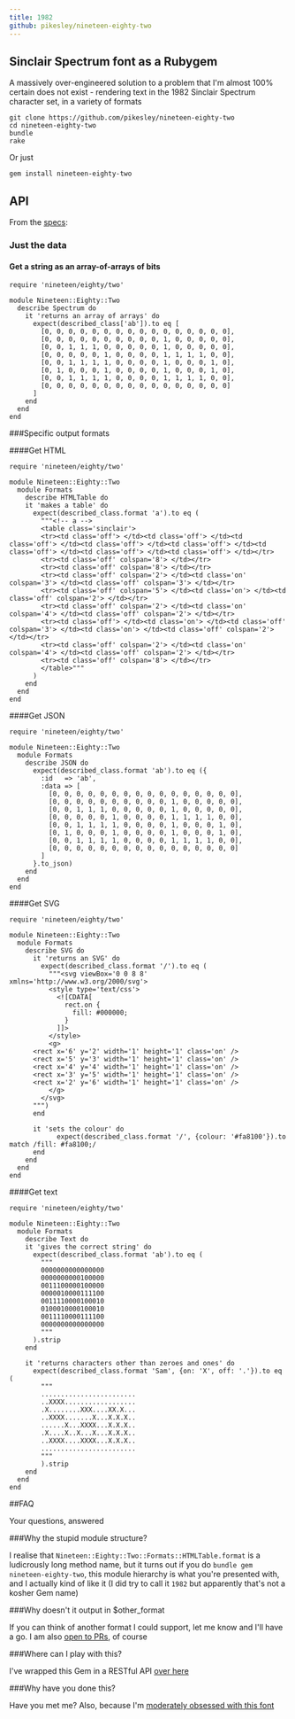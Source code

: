 ```yaml
---
title: 1982
github: pikesley/nineteen-eighty-two
---
```

## Sinclair Spectrum font as a Rubygem

A massively over-engineered solution to a problem that I'm almost 100% certain does not exist - rendering text in the 1982 Sinclair Spectrum character set, in a variety of formats

    git clone https://github.com/pikesley/nineteen-eighty-two
    cd nineteen-eighty-two
    bundle
    rake

Or just

    gem install nineteen-eighty-two

## API

From the [specs](https://github.com/pikesley/nineteen-eighty-two/tree/master/spec/nineteen/eighty/two):

### Just the data

#### Get a string as an array-of-arrays of bits

    require 'nineteen/eighty/two'

    module Nineteen::Eighty::Two
      describe Spectrum do
        it 'returns an array of arrays' do
          expect(described_class['ab']).to eq [
            [0, 0, 0, 0, 0, 0, 0, 0, 0, 0, 0, 0, 0, 0, 0, 0],
            [0, 0, 0, 0, 0, 0, 0, 0, 0, 0, 1, 0, 0, 0, 0, 0],
            [0, 0, 1, 1, 1, 0, 0, 0, 0, 0, 1, 0, 0, 0, 0, 0],
            [0, 0, 0, 0, 0, 1, 0, 0, 0, 0, 1, 1, 1, 1, 0, 0],
            [0, 0, 1, 1, 1, 1, 0, 0, 0, 0, 1, 0, 0, 0, 1, 0],
            [0, 1, 0, 0, 0, 1, 0, 0, 0, 0, 1, 0, 0, 0, 1, 0],
            [0, 0, 1, 1, 1, 1, 0, 0, 0, 0, 1, 1, 1, 1, 0, 0],
            [0, 0, 0, 0, 0, 0, 0, 0, 0, 0, 0, 0, 0, 0, 0, 0]
          ]
        end
      end
    end

###Specific output formats

####Get HTML

    require 'nineteen/eighty/two'

    module Nineteen::Eighty::Two
      module Formats
        describe HTMLTable do
        it 'makes a table' do
          expect(described_class.format 'a').to eq (
            """<!-- a -->
            <table class='sinclair'>
            <tr><td class='off'> </td><td class='off'> </td><td class='off'> </td><td class='off'> </td><td class='off'> </td><td class='off'> </td><td class='off'> </td><td class='off'> </td></tr>
            <tr><td class='off' colspan='8'> </td></tr>
            <tr><td class='off' colspan='8'> </td></tr>
            <tr><td class='off' colspan='2'> </td><td class='on' colspan='3'> </td><td class='off' colspan='3'> </td></tr>
            <tr><td class='off' colspan='5'> </td><td class='on'> </td><td class='off' colspan='2'> </td></tr>
            <tr><td class='off' colspan='2'> </td><td class='on' colspan='4'> </td><td class='off' colspan='2'> </td></tr>
            <tr><td class='off'> </td><td class='on'> </td><td class='off' colspan='3'> </td><td class='on'> </td><td class='off' colspan='2'> </td></tr>
            <tr><td class='off' colspan='2'> </td><td class='on' colspan='4'> </td><td class='off' colspan='2'> </td></tr>
            <tr><td class='off' colspan='8'> </td></tr>
            </table>"""
          )
        end
      end
    end

####Get JSON

    require 'nineteen/eighty/two'

    module Nineteen::Eighty::Two
      module Formats
        describe JSON do
          expect(described_class.format 'ab').to eq ({
            :id   => 'ab',
            :data => [
              [0, 0, 0, 0, 0, 0, 0, 0, 0, 0, 0, 0, 0, 0, 0, 0],
              [0, 0, 0, 0, 0, 0, 0, 0, 0, 0, 1, 0, 0, 0, 0, 0],
              [0, 0, 1, 1, 1, 0, 0, 0, 0, 0, 1, 0, 0, 0, 0, 0],
              [0, 0, 0, 0, 0, 1, 0, 0, 0, 0, 1, 1, 1, 1, 0, 0],
              [0, 0, 1, 1, 1, 1, 0, 0, 0, 0, 1, 0, 0, 0, 1, 0],
              [0, 1, 0, 0, 0, 1, 0, 0, 0, 0, 1, 0, 0, 0, 1, 0],
              [0, 0, 1, 1, 1, 1, 0, 0, 0, 0, 1, 1, 1, 1, 0, 0],
              [0, 0, 0, 0, 0, 0, 0, 0, 0, 0, 0, 0, 0, 0, 0, 0]
            ]
          }.to_json)
        end
      end
    end

####Get SVG

    require 'nineteen/eighty/two'

    module Nineteen::Eighty::Two
      module Formats
        describe SVG do
          it 'returns an SVG' do
            expect(described_class.format '/').to eq (
              """<svg viewBox='0 0 8 8' xmlns='http://www.w3.org/2000/svg'>
              <style type='text/css'>
                <![CDATA[
                  rect.on {
                    fill: #000000;
                  }
                ]]>
              </style>
              <g>
          <rect x='6' y='2' width='1' height='1' class='on' />
          <rect x='5' y='3' width='1' height='1' class='on' />
          <rect x='4' y='4' width='1' height='1' class='on' />
          <rect x='3' y='5' width='1' height='1' class='on' />
          <rect x='2' y='6' width='1' height='1' class='on' />
              </g>
            </svg>
          """)
          end

          it 'sets the colour' do
                expect(described_class.format '/', {colour: '#fa8100'}).to match /fill: #fa8100;/
          end
        end
      end
    end

####Get text

    require 'nineteen/eighty/two'

    module Nineteen::Eighty::Two
      module Formats
        describe Text do
        it 'gives the correct string' do
          expect(described_class.format 'ab').to eq (
            """
            0000000000000000
            0000000000100000
            0011100000100000
            0000010000111100
            0011110000100010
            0100010000100010
            0011110000111100
            0000000000000000
            """
          ).strip
        end

        it 'returns characters other than zeroes and ones' do
          expect(described_class.format 'Sam', {on: 'X', off: '.'}).to eq (
            """
            ........................
            ..XXXX..................
            .X........XXX....XX.X...
            ..XXXX.......X...X.X.X..
            ......X...XXXX...X.X.X..
            .X....X..X...X...X.X.X..
            ..XXXX....XXXX...X.X.X..
            ........................
            """
            ).strip
        end
      end
    end

##FAQ

Your questions, answered

###Why the stupid module structure?

I realise that `Nineteen::Eighty::Two::Formats::HTMLTable.format` is a ludicrously long method name, but it turns out if you do `bundle gem nineteen-eighty-two`, this module hierarchy is what you're presented with, and I actually kind of like it (I did try to call it `1982` but apparently that's not a kosher Gem name)

###Why doesn't it output in $other_format

If you can think of another format I could support, let me know and I'll have a go. I am also [open to PRs](https://github.com/pikesley/nineteen-eighty-two/pulls), of course

###Where can I play with this?

I've wrapped this Gem in a RESTful API [over here](http://uncleclive.herokuapp.com/)

###Why have you done this?

Have you met me? Also, because I'm [moderately obsessed with this font](https://www.youtube.com/watch?v=Qt_J0jNqtZg)
